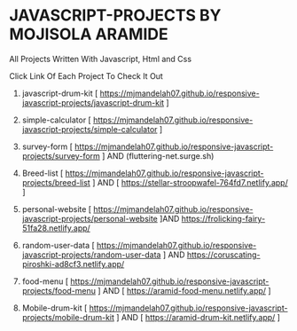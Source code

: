 # JAVASCRIPT-PROJECTS BY MOJISOLA ARAMIDE

All Projects Written With Javascript, Html and Css

Click Link Of Each Project To Check It Out

1. javascript-drum-kit [ https://mjmandelah07.github.io/responsive-javascript-projects/javascript-drum-kit ]

2. simple-calculator  [ https://mjmandelah07.github.io/responsive-javascript-projects/simple-calculator ]

3. survey-form [ https://mjmandelah07.github.io/responsive-javascript-projects/survey-form ] AND
                (fluttering-net.surge.sh)

4. Breed-list [ https://mjmandelah07.github.io/responsive-javascript-projects/breed-list ] AND [ https://stellar-stroopwafel-764fd7.netlify.app/ ]
5. personal-website [ https://mjmandelah07.github.io/responsive-javascript-projects/personal-website ]AND <https://frolicking-fairy-51fa28.netlify.app/>

6. random-user-data [ https://mjmandelah07.github.io/responsive-javascript-projects/random-user-data ] AND <https://coruscating-piroshki-ad8cf3.netlify.app/>

7. food-menu [ https://mjmandelah07.github.io/responsive-javascript-projects/food-menu ] AND [ https://aramid-food-menu.netlify.app/ ]
8. Mobile-drum-kit [ https://mjmandelah07.github.io/responsive-javascript-projects/mobile-drum-kit ] AND [ https://aramid-drum-kit.netlify.app/ ]
